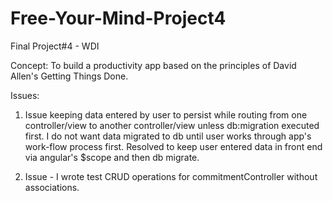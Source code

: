 # Free-Your-Mind-Project4

Final Project#4 - WDI

Concept:
To build a productivity app based on the principles of David Allen's Getting Things Done.

Issues:
1. Issue keeping data entered by user to persist while routing from one controller/view to another controller/view unless db:migration executed first.
I do not want data migrated to db until user works through app's work-flow process first.
Resolved to keep user entered data in front end via angular's $scope and then db migrate.

2. Issue - I wrote test CRUD operations for commitmentController without associations.

